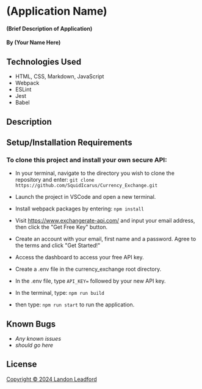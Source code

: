 # (Application Name)

#### (Brief Description of Application)

#### By (Your Name Here)

## Technologies Used

* HTML, CSS, Markdown, JavaScript
* Webpack
* ESLint
* Jest
* Babel

## Description

## Setup/Installation Requirements

### To clone this project and install your own secure API:

* In your terminal, navigate to the directory you wish to clone the repository and enter:
    `git clone https://github.com/SquidIcarus/Currency_Exchange.git`

* Launch the project in VSCode and open a new terminal.

* Install webpack packages by entering:
    `npm install`

* Visit https://www.exchangerate-api.com/ and input your email address, then click the "Get Free Key" button.

* Create an account with your email, first name and a password. Agree to the terms and click "Get Started!"

* Access the dashboard to access your free API key.

* Create a .env file in the currency_exchange root directory.

* In the .env file, type `API_KEY=` followed by your new API key.

* In the terminal, type: `npm run build`

* then type: `npm run start` to run the application.


## Known Bugs

* _Any known issues_
* _should go here_

## License
[Copyright © 2024 Landon Leadford](LICENSE.txt)